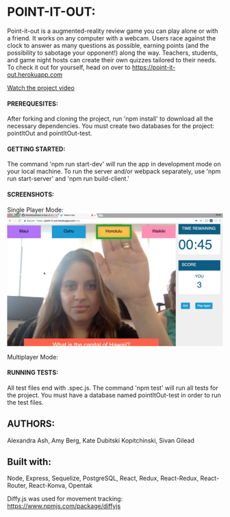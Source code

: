 # POINT-IT-OUT:

Point-it-out is a augmented-reality review game you can play alone or with a friend. It works on any computer with a webcam. Users race against the clock to answer as many questions as possible, earning points (and the possibility to sabotage your opponent!) along the way. Teachers, students, and game night hosts can create their own quizzes tailored to their needs. To check it out for yourself, head on over to https://point-it-out.herokuapp.com

[Watch the project video](https://youtu.be/NEukWTyIW0A)

#### PREREQUESITES:
After forking and cloning the project, run 'npm install' to download all the necessary dependencies. You must create two databases for the project: pointItOut and pointItOut-test.

#### GETTING STARTED:
The command 'npm run start-dev' will run the app in development mode on your local machine. To run the server and/or webpack separately, use 'npm run start-server' and 'npm run build-client.'

#### SCREENSHOTS:

Single Player Mode:
![screenshot1](./public/images/screenshot1.png)

Multiplayer Mode:


#### RUNNING TESTS:
All test files end with .spec.js. The command 'npm test' will run all tests for the project. You must have a database named pointItOut-test in order to run the test files.

## AUTHORS:
Alexandra Ash,
Amy Berg,
Kate Dubitski Kopitchinski,
Sivan Gilead

## Built with:
Node, Express, Sequelize, PostgreSQL, React, Redux, React-Redux, React-Router, React-Konva, Opentak

Diffy.js was used for movement tracking: https://www.npmjs.com/package/diffyjs

